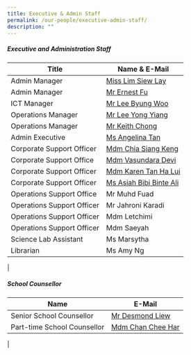 ```yaml
---
title: Executive & Admin Staff
permalink: /our-people/executive-admin-staff/
description: ""
---
```

##### **Executive and Administration Staff**

| Title | Name & E-Mail  |
|---|---|
|Admin Manager  | [Miss Lim Siew Lay](mailto:lim_siew_lay_a@schools.gov.sg)|
| Admin Manager  | [Mr Ernest Fu](mailto:Ernest_Fu@schools.gov.sg)|
|   ICT Manager |[Mr Lee Byung Woo](mailto:Lee_Byung_Woo@moe.edu.sg)|
| Operations Manager|   [Mr Lee Yong Yiang](mailto:lee_yong_yiang@moe.edu.sg)|
|Operations Manager  | [Mr Keith Chong](mailto:Keith_Chong_keith_chong@moe.edu.sg)|
| Admin Executive  |  [Ms Angelina Tan](mailto:Tan_Qian_Ning_Angelina@schools.gov.sg)|
| Corporate Support Officer | [Mdm Chia Siang Keng](mailto:chia_siang_keng@moe.edu.sg)|
|  Corporate Support Office | [Mdm Vasundara Devi](mailto:vasundara_devi@moe.edu.sg)|
|Corporate Support Officer |  [Mdm Karen Tan Ha Lui](mailto:tan_ha_lui@moe.edu.sg)|
| Corporate Support Officer |[Ms Asiah Bibi Binte Ali](mailto:Asiah_Bibi_Ali@schools.gov.sg)|
| Operations Support Office| Mr Muhd Fuad
|Operations Support Officer|Mr Jahroni Karadi
| Operations Support Officer|Mdm Letchimi
|Operations Support Officer  |  Mdm Saeyah|
| Science Lab Assistant  |Ms Marsytha
| Librarian |Ms Amy Ng 
|

##### **School Counsellor**
| Name | E-Mail  |
|---|---|
|Senior School Counsellor | [Mr Desmond Liew](mailto:liew_shuh_onn@moe.edu.sg)|
|Part-time School Counsellor| [Mdm Chan Chee Har](mailto:chan_chee_har@acsp.sg)|
|